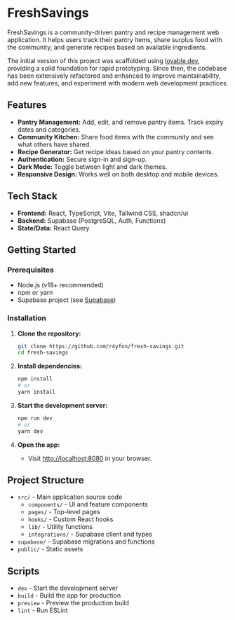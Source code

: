 # FreshSavings

FreshSavings is a community-driven pantry and recipe management web application. It helps users track their pantry items, share surplus food with the community, and generate recipes based on available ingredients.

The initial version of this project was scaffolded using [lovable.dev](https://lovable.dev), providing a solid foundation for rapid prototyping. Since then, the codebase has been extensively refactored and enhanced to improve maintainability, add new features, and experiment with modern web development practices.

## Features

- **Pantry Management:** Add, edit, and remove pantry items. Track expiry dates and categories.
- **Community Kitchen:** Share food items with the community and see what others have shared.
- **Recipe Generator:** Get recipe ideas based on your pantry contents.
- **Authentication:** Secure sign-in and sign-up.
- **Dark Mode:** Toggle between light and dark themes.
- **Responsive Design:** Works well on both desktop and mobile devices.

## Tech Stack

- **Frontend:** React, TypeScript, Vite, Tailwind CSS, shadcn/ui
- **Backend:** Supabase (PostgreSQL, Auth, Functions)
- **State/Data:** React Query

## Getting Started

### Prerequisites

- Node.js (v18+ recommended)
- npm or yarn
- Supabase project (see [Supabase](https://supabase.com/))

### Installation

1. **Clone the repository:**

   ```sh
   git clone https://github.com/r4yfon/fresh-savings.git
   cd fresh-savings
   ```

2. **Install dependencies:**

   ```sh
   npm install
   # or
   yarn install
   ```

3. **Start the development server:**

   ```sh
   npm run dev
   # or
   yarn dev
   ```

4. **Open the app:**
   - Visit [http://localhost:8080](http://localhost:8080) in your browser.

## Project Structure

- `src/` - Main application source code
  - `components/` - UI and feature components
  - `pages/` - Top-level pages
  - `hooks/` - Custom React hooks
  - `lib/` - Utility functions
  - `integrations/` - Supabase client and types
- `supabase/` - Supabase migrations and functions
- `public/` - Static assets

## Scripts

- `dev` - Start the development server
- `build` - Build the app for production
- `preview` - Preview the production build
- `lint` - Run ESLint